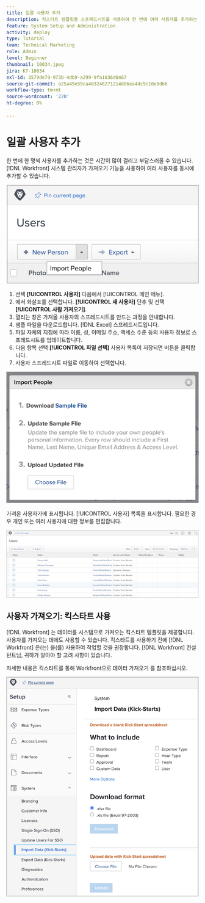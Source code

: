 ```yaml
---
title: 일괄 사용자 추가
description: 킥스타트 템플릿용 스프레드시트를 사용하여 한 번에 여러 사용자를 추가하는 방법에 대해 알아봅니다.
feature: System Setup and Administration
activity: deploy
type: Tutorial
team: Technical Marketing
role: Admin
level: Beginner
thumbnail: 10034.jpeg
jira: KT-10034
exl-id: 3579de79-973b-4db9-a299-9fa1836d0467
source-git-commit: a25a49e59ca483246271214886ea4dc9c10e8d66
workflow-type: tm+mt
source-wordcount: '220'
ht-degree: 0%

---
```


# 일괄 사용자 추가

한 번에 한 명씩 사용자를 추가하는 것은 시간이 많이 걸리고 부담스러울 수 있습니다. [!DNL Workfront] 시스템 관리자가 가져오기 기능을 사용하여 여러 사용자를 동시에 추가할 수 있습니다.

![[!UICONTROL 사람 가져오기] 메뉴 옵션](assets/admin-fund-adding-users-5.png)

1. 선택 **[!UICONTROL 사용자]** 다음에서 [!UICONTROL 메인 메뉴].
1. 에서 화살표를 선택합니다. **[!UICONTROL 새 사용자]** 단추 및 선택 **[!UICONTROL 사람 가져오기]**.
1. 열리는 창은 가져올 사용자의 스프레드시트를 만드는 과정을 안내합니다.
1. 샘플 파일을 다운로드합니다. [!DNL Excel] 스프레드시트입니다.
1. 파일 자체의 지침에 따라 이름, 성, 이메일 주소, 액세스 수준 등의 사용자 정보로 스프레드시트를 업데이트합니다.
1. 다음 항목 선택 **[!UICONTROL 파일 선택]** 사용자 목록이 저장되면 버튼을 클릭합니다.
1. 사용자 스프레드시트 파일로 이동하여 선택합니다.

![인력 가져오기 창](assets/admin-fund-adding-users-6.png)

가져온 사용자가에 표시됩니다. [!UICONTROL 사용자] 목록을 표시합니다. 필요한 경우 개인 또는 여러 사용자에 대한 정보를 편집합니다.

![사용자 목록](assets/admin-fund-adding-users-7.png)

## 사용자 가져오기: 킥스타트 사용

[!DNL Workfront] 는 데이터를 시스템으로 가져오는 킥스타트 템플릿을 제공합니다. 사용자를 가져오는 데에도 사용할 수 있습니다. 킥스타트를 사용하기 전에 [!DNL Workfront] 은(는) 을(를) 사용하여 작업할 것을 권장합니다. [!DNL Workfront] 컨설턴트님, 귀하가 알아야 할 고려 사항이 있습니다.

<!---
paragraph below needs URL to article
--->

자세한 내용은 킥스타트를 통해 Workfront으로 데이터 가져오기 를 참조하십시오.

![[!UICONTROL 데이터 가져오기] ([!UICONTROL 킥스타트]) 창 [!UICONTROL 설정] 영역](assets/admin-fund-adding-users-8.png)

<!--
Learn more URLs
Import users
Import data into Workfront via Kick-Starts
-->
